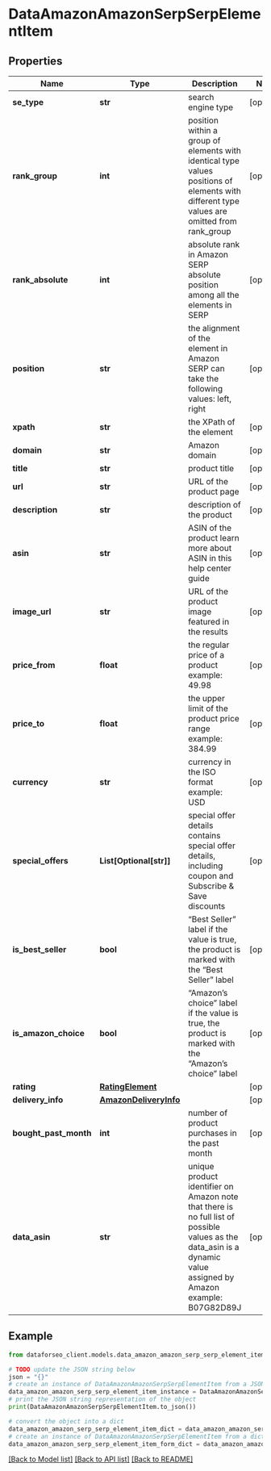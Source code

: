 # DataAmazonAmazonSerpSerpElementItem


## Properties

Name | Type | Description | Notes
------------ | ------------- | ------------- | -------------
**se_type** | **str** | search engine type | [optional] 
**rank_group** | **int** | position within a group of elements with identical type values positions of elements with different type values are omitted from rank_group | [optional] 
**rank_absolute** | **int** | absolute rank in Amazon SERP absolute position among all the elements in SERP | [optional] 
**position** | **str** | the alignment of the element in Amazon SERP can take the following values: left, right | [optional] 
**xpath** | **str** | the XPath of the element | [optional] 
**domain** | **str** | Amazon domain | [optional] 
**title** | **str** | product title | [optional] 
**url** | **str** | URL of the product page | [optional] 
**description** | **str** | description of the product | [optional] 
**asin** | **str** | ASIN of the product learn more about ASIN in this help center guide | [optional] 
**image_url** | **str** | URL of the product image featured in the results | [optional] 
**price_from** | **float** | the regular price of a product example: 49.98 | [optional] 
**price_to** | **float** | the upper limit of the product price range example: 384.99 | [optional] 
**currency** | **str** | currency in the ISO format example: USD | [optional] 
**special_offers** | **List[Optional[str]]** | special offer details contains special offer details, including coupon and Subscribe &amp; Save discounts | [optional] 
**is_best_seller** | **bool** | “Best Seller” label if the value is true, the product is marked with the “Best Seller” label | [optional] 
**is_amazon_choice** | **bool** | “Amazon’s choice” label if the value is true, the product is marked with the “Amazon’s choice” label | [optional] 
**rating** | [**RatingElement**](RatingElement.md) |  | [optional] 
**delivery_info** | [**AmazonDeliveryInfo**](AmazonDeliveryInfo.md) |  | [optional] 
**bought_past_month** | **int** | number of product purchases in the past month | [optional] 
**data_asin** | **str** | unique product identifier on Amazon note that there is no full list of possible values as the data_asin is a dynamic value assigned by Amazon example: B07G82D89J | [optional] 

## Example

```python
from dataforseo_client.models.data_amazon_amazon_serp_serp_element_item import DataAmazonAmazonSerpSerpElementItem

# TODO update the JSON string below
json = "{}"
# create an instance of DataAmazonAmazonSerpSerpElementItem from a JSON string
data_amazon_amazon_serp_serp_element_item_instance = DataAmazonAmazonSerpSerpElementItem.from_json(json)
# print the JSON string representation of the object
print(DataAmazonAmazonSerpSerpElementItem.to_json())

# convert the object into a dict
data_amazon_amazon_serp_serp_element_item_dict = data_amazon_amazon_serp_serp_element_item_instance.to_dict()
# create an instance of DataAmazonAmazonSerpSerpElementItem from a dict
data_amazon_amazon_serp_serp_element_item_form_dict = data_amazon_amazon_serp_serp_element_item.from_dict(data_amazon_amazon_serp_serp_element_item_dict)
```
[[Back to Model list]](../README.md#documentation-for-models) [[Back to API list]](../README.md#documentation-for-api-endpoints) [[Back to README]](../README.md)


